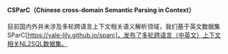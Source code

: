 #### CSParC（Chinese cross-domain Semantic Parsing in Context）

目前国内外并未涉及多轮跨语言上下文相关语义解析领域，我们基于英文数据集SParC[https://yale-lily.github.io/sparc]，发布了多轮跨语言（中英文）上下文相关NL2SQL数据集。



